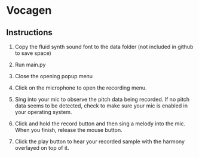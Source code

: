 # Vocagen

## Instructions

1. Copy the fluid synth sound font to the data folder (not included
   in github to save space)
   
2. Run main.py

3. Close the opening popup menu

4. Click on the microphone to open the recording menu.

5. Sing into your mic to observe the pitch data being recorded.  If
   no pitch data seems to be detected, check to make sure your mic
   is enabled in your operating system.
   
6. Click and hold the record button and then sing a melody into the
   mic.  When you finish, release the mouse button.
   
7. Click the play button to hear your recorded sample with the
   harmony overlayed on top of it.
